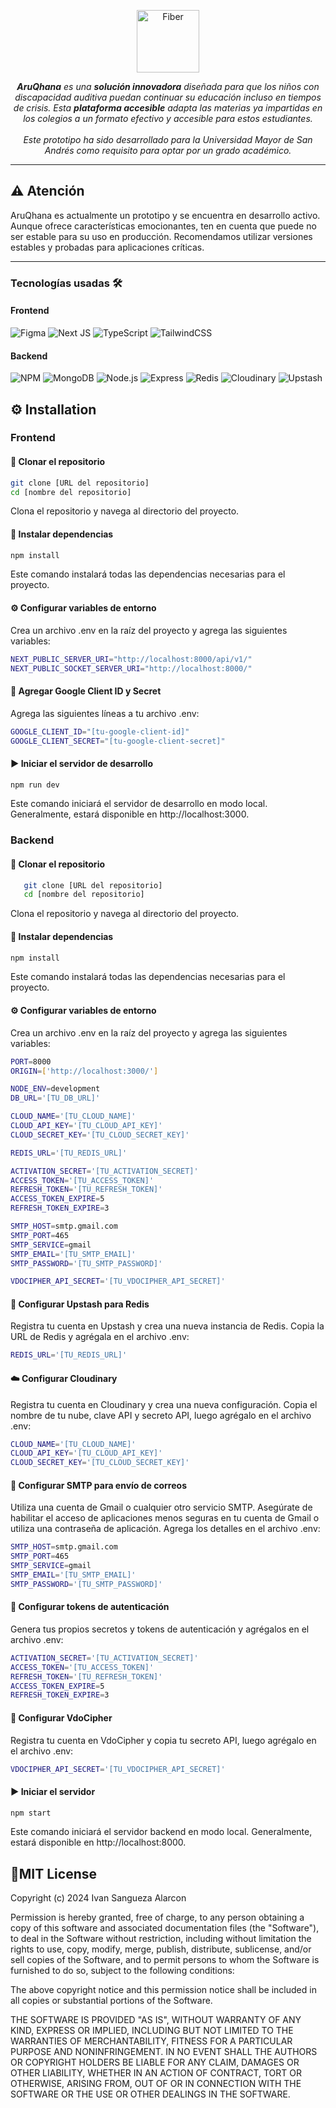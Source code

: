 <p align="center">
  <a href="#">
    <picture>
      <source height="100" media="(prefers-color-scheme: dark)" srcset="https://res.cloudinary.com/dfgjenml4/image/upload/v1716307272/swaorux0plylop5vcffx.png">
      <img height="100" alt="Fiber" src="https://res.cloudinary.com/dfgjenml4/image/upload/v1716307272/swaorux0plylop5vcffx.png">
    </picture>
  </a>
</p>
<p align="center">
  <em><b>AruQhana</b> es una <b>solución innovadora</b> diseñada para que los niños con discapacidad auditiva puedan continuar su educación incluso en tiempos de crisis. Esta <b>plataforma accesible</b> adapta las materias ya impartidas en los colegios a un formato efectivo y accesible para estos estudiantes. <br/> <br/>  Este prototipo ha sido desarrollado para la Universidad Mayor de San Andrés como requisito para optar por un grado académico.</em>
</p>


---
## ⚠️ **Atención**

AruQhana es actualmente un prototipo y se encuentra en desarrollo activo. Aunque ofrece características emocionantes, ten en cuenta que puede no ser estable para su uso en producción. Recomendamos utilizar versiones estables y probadas para aplicaciones críticas.

---

### Tecnologías usadas 🛠️

#### Frontend
![Figma](https://img.shields.io/badge/Figma-%23F24E1E.svg?style=for-the-badge&logo=figma&logoColor=white)
![Next JS](https://img.shields.io/badge/Next-black?style=for-the-badge&logo=next.js&logoColor=white)
![TypeScript](https://img.shields.io/badge/TypeScript-%23007ACC.svg?style=for-the-badge&logo=typescript&logoColor=white)
![TailwindCSS](https://img.shields.io/badge/TailwindCSS-%2338B2AC.svg?style=for-the-badge&logo=tailwind-css&logoColor=white)

#### Backend
![NPM](https://img.shields.io/badge/NPM-%23000000.svg?style=for-the-badge&logo=npm&logoColor=white)
![MongoDB](https://img.shields.io/badge/MongoDB-%234ea94b.svg?style=for-the-badge&logo=mongodb&logoColor=white)
![Node.js](https://img.shields.io/badge/Node.js-43853D?style=for-the-badge&logo=node.js&logoColor=white)
![Express](https://img.shields.io/badge/Express.js-%23404d59.svg?style=for-the-badge&logo=express&logoColor=%2361DAFB)
![Redis](https://img.shields.io/badge/Redis-%23DD0031.svg?style=for-the-badge&logo=redis&logoColor=white)
![Cloudinary](https://img.shields.io/badge/Cloudinary-%2334318C.svg?style=for-the-badge&logo=cloudinary&logoColor=white)
![Upstash](https://img.shields.io/badge/Upstash-%23E535AB.svg?style=for-the-badge&logo=upstash&logoColor=white)


## ⚙️ Installation

### Frontend
#### 📂 Clonar el repositorio
   ```bash
   git clone [URL del repositorio]
   cd [nombre del repositorio]
```
Clona el repositorio y navega al directorio del proyecto.
#### 🔧 Instalar dependencias
 ```bash
 npm install
```
Este comando instalará todas las dependencias necesarias para el proyecto.

#### ⚙️ Configurar variables de entorno
Crea un archivo .env en la raíz del proyecto y agrega las siguientes variables:
```bash
NEXT_PUBLIC_SERVER_URI="http://localhost:8000/api/v1/"
NEXT_PUBLIC_SOCKET_SERVER_URI="http://localhost:8000/"
```
#### 🔑 Agregar Google Client ID y Secret

Agrega las siguientes líneas a tu archivo .env:

```bash
GOOGLE_CLIENT_ID="[tu-google-client-id]"
GOOGLE_CLIENT_SECRET="[tu-google-client-secret]"

```
#### ▶️ Iniciar el servidor de desarrollo
```bash
npm run dev
```
Este comando iniciará el servidor de desarrollo en modo local. Generalmente, estará disponible en http://localhost:3000.

### Backend
#### 📂 Clonar el repositorio
```bash
   git clone [URL del repositorio]
   cd [nombre del repositorio]
```
   Clona el repositorio y navega al directorio del proyecto.
#### 🔧 Instalar dependencias
```bash
npm install
```
Este comando instalará todas las dependencias necesarias para el proyecto.
#### ⚙️ Configurar variables de entorno
Crea un archivo .env en la raíz del proyecto y agrega las siguientes variables:
```bash
PORT=8000
ORIGIN=['http://localhost:3000/']

NODE_ENV=development
DB_URL='[TU_DB_URL]'

CLOUD_NAME='[TU_CLOUD_NAME]'
CLOUD_API_KEY='[TU_CLOUD_API_KEY]'
CLOUD_SECRET_KEY='[TU_CLOUD_SECRET_KEY]'

REDIS_URL='[TU_REDIS_URL]'

ACTIVATION_SECRET='[TU_ACTIVATION_SECRET]'
ACCESS_TOKEN='[TU_ACCESS_TOKEN]'
REFRESH_TOKEN='[TU_REFRESH_TOKEN]'
ACCESS_TOKEN_EXPIRE=5
REFRESH_TOKEN_EXPIRE=3

SMTP_HOST=smtp.gmail.com
SMTP_PORT=465
SMTP_SERVICE=gmail
SMTP_EMAIL='[TU_SMTP_EMAIL]'
SMTP_PASSWORD='[TU_SMTP_PASSWORD]'

VDOCIPHER_API_SECRET='[TU_VDOCIPHER_API_SECRET]'
```
#### 🔧 Configurar Upstash para Redis
Registra tu cuenta en Upstash y crea una nueva instancia de Redis. Copia la URL de Redis y agrégala en el archivo .env:
```bash
REDIS_URL='[TU_REDIS_URL]'
```
#### ☁️ Configurar Cloudinary
Registra tu cuenta en Cloudinary y crea una nueva configuración. Copia el nombre de tu nube, clave API y secreto API, luego agrégalo en el archivo .env:
```bash
CLOUD_NAME='[TU_CLOUD_NAME]'
CLOUD_API_KEY='[TU_CLOUD_API_KEY]'
CLOUD_SECRET_KEY='[TU_CLOUD_SECRET_KEY]'
```
#### 📧 Configurar SMTP para envío de correos
Utiliza una cuenta de Gmail o cualquier otro servicio SMTP. Asegúrate de habilitar el acceso de aplicaciones menos seguras en tu cuenta de Gmail o utiliza una contraseña de aplicación. Agrega los detalles en el archivo .env:
```bash
SMTP_HOST=smtp.gmail.com
SMTP_PORT=465
SMTP_SERVICE=gmail
SMTP_EMAIL='[TU_SMTP_EMAIL]'
SMTP_PASSWORD='[TU_SMTP_PASSWORD]'
```
#### 🔐 Configurar tokens de autenticación
Genera tus propios secretos y tokens de autenticación y agrégalos en el archivo .env:

```bash
ACTIVATION_SECRET='[TU_ACTIVATION_SECRET]'
ACCESS_TOKEN='[TU_ACCESS_TOKEN]'
REFRESH_TOKEN='[TU_REFRESH_TOKEN]'
ACCESS_TOKEN_EXPIRE=5
REFRESH_TOKEN_EXPIRE=3
```

#### 🔐 Configurar VdoCipher
Registra tu cuenta en VdoCipher y copia tu secreto API, luego agrégalo en el archivo .env:
```bash
VDOCIPHER_API_SECRET='[TU_VDOCIPHER_API_SECRET]'
```

#### ▶️ Iniciar el servidor

```bash 
npm start
```

Este comando iniciará el servidor backend en modo local. Generalmente, estará disponible en http://localhost:8000.

## 🧾MIT License

Copyright (c) 2024 Ivan Sangueza Alarcon

Permission is hereby granted, free of charge, to any person obtaining a copy
of this software and associated documentation files (the "Software"), to deal
in the Software without restriction, including without limitation the rights
to use, copy, modify, merge, publish, distribute, sublicense, and/or sell
copies of the Software, and to permit persons to whom the Software is
furnished to do so, subject to the following conditions:

The above copyright notice and this permission notice shall be included in all
copies or substantial portions of the Software.

THE SOFTWARE IS PROVIDED "AS IS", WITHOUT WARRANTY OF ANY KIND, EXPRESS OR
IMPLIED, INCLUDING BUT NOT LIMITED TO THE WARRANTIES OF MERCHANTABILITY,
FITNESS FOR A PARTICULAR PURPOSE AND NONINFRINGEMENT. IN NO EVENT SHALL THE
AUTHORS OR COPYRIGHT HOLDERS BE LIABLE FOR ANY CLAIM, DAMAGES OR OTHER
LIABILITY, WHETHER IN AN ACTION OF CONTRACT, TORT OR OTHERWISE, ARISING FROM,
OUT OF OR IN CONNECTION WITH THE SOFTWARE OR THE USE OR OTHER DEALINGS IN THE
SOFTWARE.
